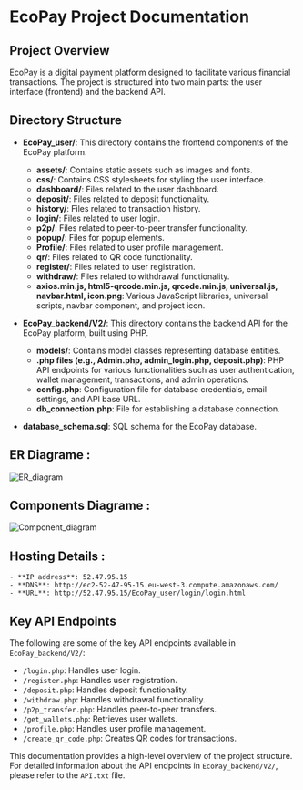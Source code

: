 # EcoPay Project Documentation

## Project Overview

EcoPay is a digital payment platform designed to facilitate various financial transactions. The project is structured into two main parts: the user interface (frontend) and the backend API.

## Directory Structure

- **EcoPay_user/**: This directory contains the frontend components of the EcoPay platform.
    - **assets/**:  Contains static assets such as images and fonts.
    - **css/**: Contains CSS stylesheets for styling the user interface.
    - **dashboard/**: Files related to the user dashboard.
    - **deposit/**: Files related to deposit functionality.
    - **history/**: Files related to transaction history.
    - **login/**: Files related to user login.
    - **p2p/**: Files related to peer-to-peer transfer functionality.
    - **popup/**: Files for popup elements.
    - **Profile/**: Files related to user profile management.
    - **qr/**: Files related to QR code functionality.
    - **register/**: Files related to user registration.
    - **withdraw/**: Files related to withdrawal functionality.
    - **axios.min.js, html5-qrcode.min.js, qrcode.min.js, universal.js, navbar.html, icon.png**:  Various JavaScript libraries, universal scripts, navbar component, and project icon.

- **EcoPay_backend/V2/**: This directory contains the backend API for the EcoPay platform, built using PHP.
    - **models/**: Contains model classes representing database entities.
    - **.php files (e.g., Admin.php, admin_login.php, deposit.php)**:  PHP API endpoints for various functionalities such as user authentication, wallet management, transactions, and admin operations.
    - **config.php**: Configuration file for database credentials, email settings, and API base URL.
    - **db_connection.php**:  File for establishing a database connection.
- **database_schema.sql**: SQL schema for the EcoPay database.

## ER Diagrame :

![ER_diagram](https://github.com/user-attachments/assets/4baad7e4-7316-4c9d-a28c-d43420b54aea)

## Components Diagrame :
![Component_diagram](https://github.com/user-attachments/assets/ad17600b-b79c-4d88-a640-b709ae4c4949)

## Hosting Details :
    - **IP address**: 52.47.95.15
    - **DNS**: http://ec2-52-47-95-15.eu-west-3.compute.amazonaws.com/
    - **URL**: http://52.47.95.15/EcoPay_user/login/login.html
    


## Key API Endpoints

The following are some of the key API endpoints available in `EcoPay_backend/V2/`:

-   `/login.php`: Handles user login.
-   `/register.php`: Handles user registration.
-   `/deposit.php`: Handles deposit functionality.
-   `/withdraw.php`: Handles withdrawal functionality.
-   `/p2p_transfer.php`: Handles peer-to-peer transfers.
-   `/get_wallets.php`: Retrieves user wallets.
-   `/profile.php`: Handles user profile management.
-   `/create_qr_code.php`: Creates QR codes for transactions.

This documentation provides a high-level overview of the project structure. For detailed information about the API endpoints in `EcoPay_backend/V2/`, please refer to the `API.txt` file.
